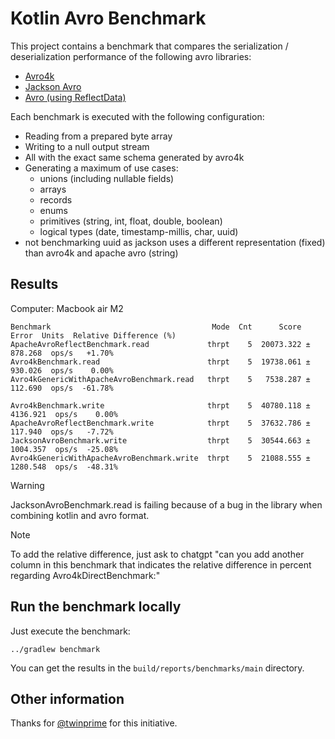 # Kotlin Avro Benchmark

This project contains a benchmark that compares the serialization / deserialization performance of the following avro libraries:

- [Avro4k](https://github.com/avro-kotlin/avro4k/)
- [Jackson Avro](https://github.com/FasterXML/jackson-dataformats-binary/tree/master/avro)
- [Avro (using ReflectData)](https://avro.apache.org/)

Each benchmark is executed with the following configuration:
- Reading from a prepared byte array
- Writing to a null output stream
- All with the exact same schema generated by avro4k
- Generating a maximum of use cases:
  - unions (including nullable fields)
  - arrays
  - records
  - enums
  - primitives (string, int, float, double, boolean)
  - logical types (date, timestamp-millis, char, uuid)
- not benchmarking uuid as jackson uses a different representation (fixed) than avro4k and apache avro (string)

## Results

Computer: Macbook air M2

```
Benchmark                                    Mode  Cnt      Score      Error  Units  Relative Difference (%)
ApacheAvroReflectBenchmark.read             thrpt    5  20073.322 ±  878.268  ops/s   +1.70%
Avro4kBenchmark.read                        thrpt    5  19738.061 ±  930.026  ops/s    0.00%
Avro4kGenericWithApacheAvroBenchmark.read   thrpt    5   7538.287 ±  112.690  ops/s  -61.78%

Avro4kBenchmark.write                       thrpt    5  40780.118 ± 4136.921  ops/s    0.00%
ApacheAvroReflectBenchmark.write            thrpt    5  37632.786 ±  117.940  ops/s   -7.72%
JacksonAvroBenchmark.write                  thrpt    5  30544.663 ± 1004.357  ops/s  -25.08%
Avro4kGenericWithApacheAvroBenchmark.write  thrpt    5  21088.555 ± 1280.548  ops/s  -48.31%
```

> [!WARNING]
> JacksonAvroBenchmark.read is failing because of a bug in the library when combining kotlin and avro format.

> [!NOTE]
> To add the relative difference, just ask to chatgpt "can you add another column in this benchmark that indicates the relative difference in percent regarding
> Avro4kDirectBenchmark:"

## Run the benchmark locally

Just execute the benchmark:

```shell
../gradlew benchmark
```

You can get the results in the `build/reports/benchmarks/main` directory.

## Other information

Thanks for [@twinprime](https://github.com/twinprime) for this initiative.
